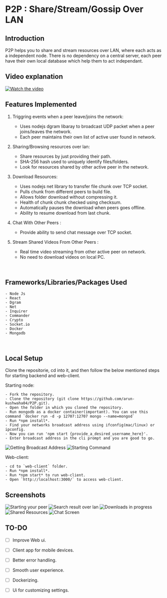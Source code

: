 # P2P  : Share/Stream/Gossip Over LAN

## Introduction

P2P helps you to share and stream resources over LAN, where each acts as a independent node. There is no dependency on a central server, each peer have their own local database which help them to act independant.

## Video explanation

[![Watch the video]()](https://drive.google.com/file/d/1Ad9IQbqjsfjzD_60PkAUCSS9tjIaxBjf/preview)

## Features Implemented
1. Triggring events when a peer leave/joins the network:
    - Uses nodejs dgram libaray to broadcast UDP packet when a peer joins/leaves the network.
    - Each peer maintains their own list of active user found in network.

2. Sharing/Browsing resources over lan:
    - Share resources by just providing their path.
    - SHA-256 hash used to uniquely identify files/folders.
    - Look for resources shared by other active peer in the network.

2. Download Resources:
    - Uses nodejs net library to transfer file chunk over TCP socket.
    - Pulls chunk from different peers to build file.
    - Allows folder download without compressing it.
    - Health of chunk chunk checked using checksum.
    - Automatically pauses the download when peers goes offline.
    - Ability to resume download from last chunk.
    
3. Chat With Other Peers :
    - Provide ability to send chat message over TCP socket.
    
3. Stream Shared Videos From Other Peers :
    - Real time video streaming from other active peer on network.
    - No need to download videos on local PC.

<br>

## Frameworks/Libraries/Packages Used

    - Node Js
    - React
    - Dgram
    - Net
    - Inquirer
    - Commander
    - Crypto
    - Socket.io
    - Docker
    - Mongodb

<br>

## Local Setup

Clone the repositorie, cd into it, and then follow the below mentioned steps for starting backend and web-client.

Starting node:

    - Fork the repository.
    - Clone the repository (git clone https://github.com/arun-kushwaha04/P2P.git).
    - Open the folder in which you cloned the repository.
    - Run mongodb as a docker container(important). You can use this command `docker run -d -p 12707:12707 mongo --name=mongod`
    - Run *npm install*.
    - Find your networks broadcast address using ifconfig(mac/linux) or ipconfig.    
    - Now you can run 'npm start {provide_a_desired_username_here}'.    
    - Enter broadcast address in the cli prompt and you are good to go.
    
![Getting Broadcast Address](https://user-images.githubusercontent.com/73020364/224513947-b9cb6e47-f7ef-481b-b002-60dc60b125e4.png)
![Starting Command](https://user-images.githubusercontent.com/73020364/224513886-0e787700-0f46-4aaf-932a-3e593614231e.png)   

Web-client:

    - cd to `web-client` folder.
    - Run *npm install*.
    - Run *npm start* to run web-client.
    - Open `http://localhost:3000/` to access web-client.

## Screenshots
![Starting your peer](https://user-images.githubusercontent.com/73020364/224514167-d6e44ff2-570d-42e9-a0b3-8209a5e5a276.png)
![Search result over lan](https://user-images.githubusercontent.com/73020364/224514769-4175a971-364c-4c03-864b-3ec02ae01191.PNG)
![Downloads in progress](https://user-images.githubusercontent.com/73020364/224514763-9ac0d6c5-00d0-48c4-8bd8-308badb957e5.PNG)
![Shared Resources](https://user-images.githubusercontent.com/73020364/224514765-0ae0e016-83da-4c42-89ed-2a642eaa1572.PNG)
![Chat Screen](https://user-images.githubusercontent.com/73020364/224514766-e65a579d-5684-4990-bb19-244e6e5b30ae.PNG)

## TO-DO
- [ ] Improve Web ui.
- [ ] Client app for mobile devices.
- [ ] Better error handling.
- [ ] Smooth user experience.
- [ ] Dockerizing.
- [ ] Ui for customizing settings.



